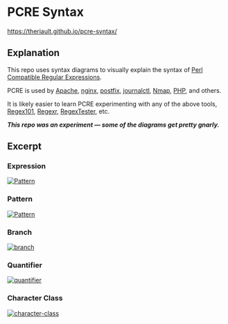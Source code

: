 # PCRE Syntax 

https://theriault.github.io/pcre-syntax/

## Explanation

This repo uses syntax diagrams to visually explain the syntax of [Perl Compatible Regular Expressions](https://www.pcre.org/original/doc/html/pcre.html).

PCRE is used by [Apache](https://httpd.apache.org/docs/2.4/rewrite/intro.html), [nginx](https://nginx.org/en/docs/http/ngx_http_rewrite_module.html), [postfix](https://www.postfix.org/PCRE_README.html), [journalctl](https://www.man7.org/linux/man-pages/man1/journalctl.1.html), [Nmap](https://nmap.org/), [PHP](https://www.php.net/manual/en/book.pcre.php), and others.

It is likely easier to learn PCRE experimenting with any of the above tools, [Regex101](https://regex101.com/), [Regexr](https://regexr.com/), [RegexTester](https://www.regextester.com/), etc.

___This repo was an experiment &mdash; some of the diagrams get pretty gnarly.___

## Excerpt

### Expression

[![Pattern](https://user-images.githubusercontent.com/150607/191187098-cc5dcbba-8e5e-47c8-bc82-d30e9f5b65d0.svg)](https://theriault.github.io/pcre-syntax/#regular-expression)

### Pattern

[![Pattern](https://user-images.githubusercontent.com/150607/191188199-b340c8fd-07e2-433c-8bab-d6be3f28f5bf.svg)](https://theriault.github.io/pcre-syntax/#pattern)

### Branch

[![branch](https://user-images.githubusercontent.com/150607/191189816-386ec1cd-44e2-4a33-966e-2142928d3b10.svg)](https://theriault.github.io/pcre-syntax/#branch)

### Quantifier

[![quantifier](https://user-images.githubusercontent.com/150607/191189909-6bf5bd6d-0d52-4bd1-bd4f-13df69ea7504.svg)](https://theriault.github.io/pcre-syntax/#quantifier)

### Character Class

[![character-class](https://user-images.githubusercontent.com/150607/191189938-3879fee2-116d-4453-8f62-6c79cf6f23ff.svg)](https://theriault.github.io/pcre-syntax/#character-class)
